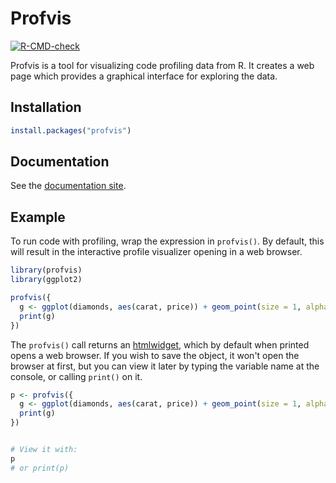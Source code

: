 Profvis
=======

<!-- badges: start -->
[![R-CMD-check](https://github.com/rstudio/profvis/workflows/R-CMD-check/badge.svg)](https://github.com/rstudio/profvis/actions)
<!-- badges: end -->

Profvis is a tool for visualizing code profiling data from R. It creates a web page which provides a graphical interface for exploring the data.


## Installation

```R
install.packages("profvis")
```

## Documentation

See the [documentation site](https://rstudio.github.io/profvis/).

## Example

To run code with profiling, wrap the expression in `profvis()`. By default, this will result in the interactive profile visualizer opening in a web browser.

```R
library(profvis)
library(ggplot2)

profvis({
  g <- ggplot(diamonds, aes(carat, price)) + geom_point(size = 1, alpha = 0.2)
  print(g)
})
```


The `profvis()` call returns an [htmlwidget](http://www.htmlwidgets.org/), which by default when printed opens a web browser. If you wish to save the object, it won't open the browser at first, but you can view it later by typing the variable name at the console, or calling `print()` on it.

```R
p <- profvis({
  g <- ggplot(diamonds, aes(carat, price)) + geom_point(size = 1, alpha = 0.2)
  print(g)
})


# View it with:
p
# or print(p)
```
